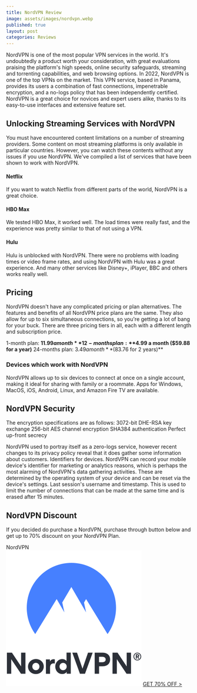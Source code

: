 ```yaml
---
title: NordVPN Review
image: assets/images/nordvpn.webp
published: true
layout: post
categories: Reviews
---
```


NordVPN is one of the most popular VPN services in the world. It's undoubtedly a product worth your consideration, with great evaluations praising the platform's high speeds, online security safeguards, streaming and torrenting capabilities, and web browsing options. In 2022, NordVPN is one of the top VPNs on the market. This VPN service, based in Panama, provides its users a combination of fast connections, impenetrable encryption, and a no-logs policy that has been independently certified. NordVPN is a great choice for novices and expert users alike, thanks to its easy-to-use interfaces and extensive feature set.

## Unlocking Streaming Services with NordVPN

You must have encountered content limitations on a number of streaming providers. Some content on most streaming platforms is only available in particular countries. However, you can watch these contents without any issues if you use NordVPN. We've compiled a list of services that have been shown to work with NordVPN.

#### Netflix 

If you want to watch Netflix from different parts of the world, NordVPN is a great choice. 
#### HBO Max

We tested HBO Max, it worked well. The load times were really fast, and the experience was pretty similar to that of not using a VPN. 
#### Hulu

Hulu is unblocked with NordVPN. There were no problems with loading times or video frame rates, and using NordVPN with Hulu was a great experience.
And many other services like Disney+, iPlayer, BBC and  others works really well.

## Pricing

NordVPN doesn't have any complicated pricing or plan alternatives. The features and benefits of all NordVPN price plans are the same. They also allow for up to six simultaneous connections, so you're getting a lot of bang for your buck. There are three pricing tiers in all, each with a different length and subscription price.

1-month plan: **$11.99 a month**
12-months plan: **$4.99 a month ($59.88 for a year)**
24-months plan:  $3.49 a month **($83.76 for 2 years)**

### Devices which work with NordVPN

NordVPN allows up to six devices to connect at once on a single account, making it ideal for sharing with family or a roommate. Apps for Windows, MacOS, iOS, Android, Linux, and Amazon Fire TV are available.

## NordVPN Security

The encryption specifications are as follows:
3072-bit DHE-RSA key exchange 
256-bit AES channel encryption 
SHA384 authentication
Perfect up-front secrecy

NordVPN used to portray itself as a zero-logs service, however recent changes to its privacy policy reveal that it does gather some information about customers. Identifiers for devices. NordVPN can record your mobile device's identifier for marketing or analytics reasons, which is perhaps the most alarming of NordVPN's data gathering activities. These are determined by the operating system of your device and can be reset via the device's settings. Last session's username and timestamp. This is used to limit the number of connections that can be made at the same time and is erased after 15 minutes.

## NordVPN Discount

If you decided do purchase a NordVPN, purchase through button below and get up to 70% discount on your NordVPN Plan.

<div class="container">
  <div class="row gx-3">
    <div class="col-md">
      <div class="shadow p-0 mb-5 bg-white rounded-3 text-center">
        <div class="align-items-start bg-dark rounded-top text-white text-center font-weight-bold p-1">NordVPN</div>
        <img class="p-2" src="/assets/images/nord.svg">
        <a class="btn btn-outline-dark m-2 col-11" href="https://go.nordvpn.net/aff_c?offer_id=15&aff_id=68463&url_id=902">GET 70% OFF ></a>
      </div>
    </div>
    <div class="col-md">
    </div>
  </div>
</div>

